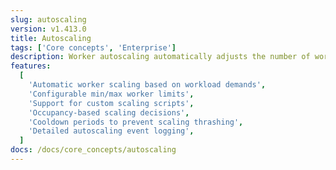 ```yaml
---
slug: autoscaling
version: v1.413.0
title: Autoscaling
tags: ['Core concepts', 'Enterprise']
description: Worker autoscaling automatically adjusts the number of workers based on your workload demands.
features:
  [
    'Automatic worker scaling based on workload demands',
    'Configurable min/max worker limits',
    'Support for custom scaling scripts',
    'Occupancy-based scaling decisions',
    'Cooldown periods to prevent scaling thrashing',
    'Detailed autoscaling event logging',
  ]
docs: /docs/core_concepts/autoscaling
---
```

